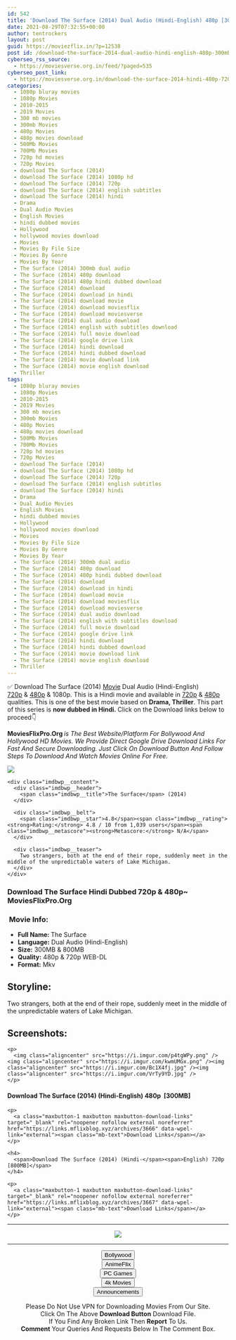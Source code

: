 ```yaml
---
id: 542
title: 'Download The Surface (2014) Dual Audio (Hindi-English) 480p [300MB] || 720p [800MB]'
date: 2021-08-29T07:32:55+00:00
author: tentrockers
layout: post
guid: https://moviezflix.in/?p=12538
post id: /download-the-surface-2014-dual-audio-hindi-english-480p-300mb-720p-800mb/
cyberseo_rss_source:
  - https://moviesverse.org.in/feed/?paged=535
cyberseo_post_link:
  - https://moviesverse.org.in/download-the-surface-2014-hindi-480p-720p/
categories:
  - 1080p bluray movies
  - 1080p Movies
  - 2010-2015
  - 2019 Movies
  - 300 mb movies
  - 300mb Movies
  - 480p Movies
  - 480p movies download
  - 500Mb Movies
  - 700Mb Movies
  - 720p hd movies
  - 720p Movies
  - download The Surface (2014)
  - download The Surface (2014) 1080p hd
  - download The Surface (2014) 720p
  - download The Surface (2014) english subtitles
  - download The Surface (2014) hindi
  - Drama
  - Dual Audio Movies
  - English Movies
  - hindi dubbed movies
  - Hollywood
  - hollywood movies download
  - Movies
  - Movies By File Size
  - Movies By Genre
  - Movies By Year
  - The Surface (2014) 300mb dual audio
  - The Surface (2014) 480p download
  - The Surface (2014) 480p hindi dubbed download
  - The Surface (2014) download
  - The Surface (2014) download in hindi
  - The Surface (2014) download movie
  - The Surface (2014) download moviesflix
  - The Surface (2014) download moviesverse
  - The Surface (2014) dual audio download
  - The Surface (2014) english with subtitles download
  - The Surface (2014) full movie download
  - The Surface (2014) google drive link
  - The Surface (2014) hindi download
  - The Surface (2014) hindi dubbed download
  - The Surface (2014) movie download link
  - The Surface (2014) movie english download
  - Thriller
tags:
  - 1080p bluray movies
  - 1080p Movies
  - 2010-2015
  - 2019 Movies
  - 300 mb movies
  - 300mb Movies
  - 480p Movies
  - 480p movies download
  - 500Mb Movies
  - 700Mb Movies
  - 720p hd movies
  - 720p Movies
  - download The Surface (2014)
  - download The Surface (2014) 1080p hd
  - download The Surface (2014) 720p
  - download The Surface (2014) english subtitles
  - download The Surface (2014) hindi
  - Drama
  - Dual Audio Movies
  - English Movies
  - hindi dubbed movies
  - Hollywood
  - hollywood movies download
  - Movies
  - Movies By File Size
  - Movies By Genre
  - Movies By Year
  - The Surface (2014) 300mb dual audio
  - The Surface (2014) 480p download
  - The Surface (2014) 480p hindi dubbed download
  - The Surface (2014) download
  - The Surface (2014) download in hindi
  - The Surface (2014) download movie
  - The Surface (2014) download moviesflix
  - The Surface (2014) download moviesverse
  - The Surface (2014) dual audio download
  - The Surface (2014) english with subtitles download
  - The Surface (2014) full movie download
  - The Surface (2014) google drive link
  - The Surface (2014) hindi download
  - The Surface (2014) hindi dubbed download
  - The Surface (2014) movie download link
  - The Surface (2014) movie english download
  - Thriller
---
```

<div class="thecontent clearfix">
  <p>
    ✅ Download The Surface (2014) <a href="https://moviesverse.org.in/category/movies/" data-wpel-link="internal">Movie</a> Dual Audio (Hindi-English) <a href="https://moviesverse.org.in/720p-movies/" data-wpel-link="internal">720p</a>&nbsp;&&nbsp;<a href="https://moviesverse.org.in/480p-movies/" data-wpel-link="internal">480p</a> & 1080p. This is a Hindi movie and available in <a href="https://moviesverse.org.in/720p-movies/" data-wpel-link="internal">720p</a>&nbsp;&&nbsp;<a href="https://moviesverse.org.in/480p-movies/" data-wpel-link="internal">480p</a> qualities. This is one of the best movie based on <strong>Drama, Thriller</strong>. This part of this series is <strong>now dubbed in <span>Hindi.&nbsp;</span></strong><span>Click on the Download links below to proceed👇</span>
  </p>
  
  <p>
    <strong><span>MoviesFlixPro.Org&nbsp;</span></strong><em>is The Best Website/Platform For Bollywood And Hollywood HD Movies. We Provide Direct Google Drive Download Links For Fast And Secure Downloading. Just Click On Download Button And Follow Steps To&nbsp;Download And Watch Movies Online For Free.</em>
  </p>
  
  <div class="imdbwp imdbwp--movie dark">
    <div class="imdbwp__thumb">
      <a class="imdbwp__link" target="_blank" title="The Surface" href="https://www.imdb.com/title/tt3074578/" rel="nofollow external noopener noreferrer" data-wpel-link="external"><img class="imdbwp__img" src="https://m.media-amazon.com/images/M/MV5BNTEyNjk5MzUxNl5BMl5BanBnXkFtZTgwODU4MjUzNTE@._V1_SX300.jpg" /></a>
    </div>
    
    <div class="imdbwp__content">
      <div class="imdbwp__header">
        <span class="imdbwp__title">The Surface</span> (2014)
      </div>
      
      <div class="imdbwp__belt">
        <span class="imdbwp__star">4.8</span><span class="imdbwp__rating"><strong>Rating:</strong> 4.8 / 10 from 1,039 users</span><span class="imdbwp__metascore"><strong>Metascore:</strong> N/A</span>
      </div>
      
      <div class="imdbwp__teaser">
        Two strangers, both at the end of their rope, suddenly meet in the middle of the unpredictable waters of Lake Michigan.
      </div>
    </div>
  </div>
  
  <h3>
    <span>Download The Surface Hindi Dubbed 720p & 480p~ MoviesFlixPro.Org</span>
  </h3>
  
  <h3>
    <span>&nbsp;Movie Info:&nbsp;</span>
  </h3>
  
  <ul>
    <li>
      <strong>Full Name: </strong>The Surface
    </li>
    <li>
      <strong>Language:</strong> Dual Audio (Hindi-English)
    </li>
    <li>
      <strong>Size:</strong> 300MB & 800MB
    </li>
    <li>
      <strong>Quality:</strong> 480p & 720p WEB-DL
    </li>
    <li>
      <strong>Format:</strong>&nbsp;Mkv
    </li>
  </ul>
  
  <h2>
    <span>Storyline:</span>
  </h2>
  
  <div class="summary_text">
    Two strangers, both at the end of their rope, suddenly meet in the middle of the unpredictable waters of Lake Michigan.
  </div>
  
  <div class="summary_text">
    <h2>
      <span>Screenshots:</span>
    </h2>
    
    <p>
      <img class="aligncenter" src="https://i.imgur.com/p4tgWPy.png" /><img class="aligncenter" src="https://i.imgur.com/kwmUMGx.png" /><img class="aligncenter" src="https://i.imgur.com/Bc1X4fj.jpg" /><img class="aligncenter" src="https://i.imgur.com/VrTy9YD.jpg" />
    </p>
  </div>
  
  <div class="inline canwrap">
    <h4>
      <span>Download The Surface (2014) (Hindi-English) </span><span>480p&nbsp; [300MB]</span>
    </h4>
    
    <p>
      <a class="maxbutton-1 maxbutton maxbutton-download-links" target="_blank" rel="noopener nofollow external noreferrer" href="https://links.mflixblog.xyz/archives/3666" data-wpel-link="external"><span class="mb-text">Download Links</span></a>
    </p>
    
    <h4>
      <span>Download The Surface (2014) (Hindi-</span><span>English) 720p [800MB]</span>
    </h4>
    
    <p>
      <a class="maxbutton-1 maxbutton maxbutton-download-links" target="_blank" rel="noopener nofollow external noreferrer" href="https://links.mflixblog.xyz/archives/3667" data-wpel-link="external"><span class="mb-text">Download Links</span></a>
    </p>
  </div>
</div>

<center>
  </p> 
  
  <hr />
  
  <p>
    <a href="http://gdrivepro.xyz/join.php" data-wpel-link="external" target="_blank" rel="nofollow external noopener noreferrer"><img src="https://i.imgur.com/FhMdWdW.png" /></a>
  </p>
  
  <hr />
  
  <p>
    <a href="https://dogemovies.xyz" target="_blank" data-wpel-link="external" rel="nofollow external noopener noreferrer"><button class="button button5">Bollywood</button></a><br /> <a href="https://animeflix.in" target="_blank" data-wpel-link="external" rel="nofollow external noopener noreferrer"><button class="button button5">AnimeFlix</button></a><br /> <a href="https://gamesflix.net/" target="_blank" data-wpel-link="external" rel="nofollow external noopener noreferrer"><button class="button button5">PC Games</button></a><br /> <a href="https://uhdmovies.in" target="_blank" data-wpel-link="external" rel="nofollow external noopener noreferrer"><button class="button button5">4k Movies</button></a><br /> <a href="https://moviesverse.org.in/announcements/" target="_blank" data-wpel-link="internal" rel="noopener"><button class="button button5">Announcements</button></a>
  </p>
  
  <div class="alert alert-danger">
    Please Do Not Use VPN for Downloading Movies From Our Site.
  </div>
  
  <div class="alert alert-success">
    Click On The Above <strong>Download Button</strong> Download File.
  </div>
  
  <div class="alert alert-warning">
    If You Find Any Broken Link Then <strong>Report</strong> To Us.
  </div>
  
  <div class="alert alert-info">
    <strong>Comment</strong> Your Queries And Requests Below In The Comment Box.
  </div>
  
  <p>
    </center>
  </p>